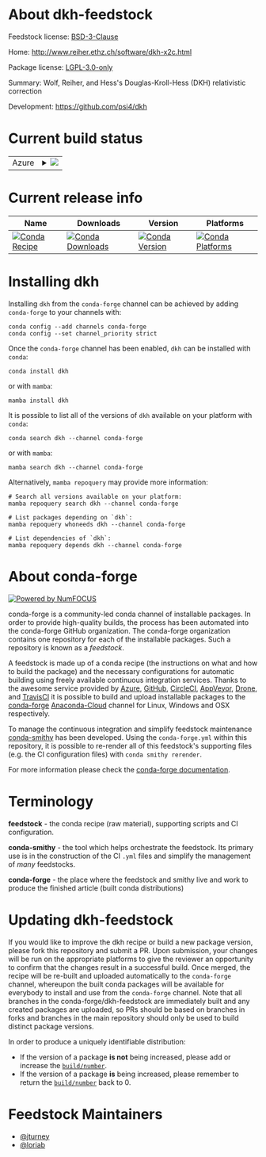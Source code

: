 About dkh-feedstock
===================

Feedstock license: [BSD-3-Clause](https://github.com/conda-forge/dkh-feedstock/blob/main/LICENSE.txt)

Home: http://www.reiher.ethz.ch/software/dkh-x2c.html

Package license: [LGPL-3.0-only](https://opensource.org/license/lgpl-3-0/)

Summary: Wolf, Reiher, and Hess's Douglas-Kroll-Hess (DKH) relativistic correction

Development: https://github.com/psi4/dkh

Current build status
====================


<table>
    
  <tr>
    <td>Azure</td>
    <td>
      <details>
        <summary>
          <a href="https://dev.azure.com/conda-forge/feedstock-builds/_build/latest?definitionId=19310&branchName=main">
            <img src="https://dev.azure.com/conda-forge/feedstock-builds/_apis/build/status/dkh-feedstock?branchName=main">
          </a>
        </summary>
        <table>
          <thead><tr><th>Variant</th><th>Status</th></tr></thead>
          <tbody><tr>
              <td>linux_64</td>
              <td>
                <a href="https://dev.azure.com/conda-forge/feedstock-builds/_build/latest?definitionId=19310&branchName=main">
                  <img src="https://dev.azure.com/conda-forge/feedstock-builds/_apis/build/status/dkh-feedstock?branchName=main&jobName=linux&configuration=linux%20linux_64_" alt="variant">
                </a>
              </td>
            </tr><tr>
              <td>osx_64</td>
              <td>
                <a href="https://dev.azure.com/conda-forge/feedstock-builds/_build/latest?definitionId=19310&branchName=main">
                  <img src="https://dev.azure.com/conda-forge/feedstock-builds/_apis/build/status/dkh-feedstock?branchName=main&jobName=osx&configuration=osx%20osx_64_" alt="variant">
                </a>
              </td>
            </tr><tr>
              <td>osx_arm64</td>
              <td>
                <a href="https://dev.azure.com/conda-forge/feedstock-builds/_build/latest?definitionId=19310&branchName=main">
                  <img src="https://dev.azure.com/conda-forge/feedstock-builds/_apis/build/status/dkh-feedstock?branchName=main&jobName=osx&configuration=osx%20osx_arm64_" alt="variant">
                </a>
              </td>
            </tr><tr>
              <td>win_64</td>
              <td>
                <a href="https://dev.azure.com/conda-forge/feedstock-builds/_build/latest?definitionId=19310&branchName=main">
                  <img src="https://dev.azure.com/conda-forge/feedstock-builds/_apis/build/status/dkh-feedstock?branchName=main&jobName=win&configuration=win%20win_64_" alt="variant">
                </a>
              </td>
            </tr>
          </tbody>
        </table>
      </details>
    </td>
  </tr>
</table>

Current release info
====================

| Name | Downloads | Version | Platforms |
| --- | --- | --- | --- |
| [![Conda Recipe](https://img.shields.io/badge/recipe-dkh-green.svg)](https://anaconda.org/conda-forge/dkh) | [![Conda Downloads](https://img.shields.io/conda/dn/conda-forge/dkh.svg)](https://anaconda.org/conda-forge/dkh) | [![Conda Version](https://img.shields.io/conda/vn/conda-forge/dkh.svg)](https://anaconda.org/conda-forge/dkh) | [![Conda Platforms](https://img.shields.io/conda/pn/conda-forge/dkh.svg)](https://anaconda.org/conda-forge/dkh) |

Installing dkh
==============

Installing `dkh` from the `conda-forge` channel can be achieved by adding `conda-forge` to your channels with:

```
conda config --add channels conda-forge
conda config --set channel_priority strict
```

Once the `conda-forge` channel has been enabled, `dkh` can be installed with `conda`:

```
conda install dkh
```

or with `mamba`:

```
mamba install dkh
```

It is possible to list all of the versions of `dkh` available on your platform with `conda`:

```
conda search dkh --channel conda-forge
```

or with `mamba`:

```
mamba search dkh --channel conda-forge
```

Alternatively, `mamba repoquery` may provide more information:

```
# Search all versions available on your platform:
mamba repoquery search dkh --channel conda-forge

# List packages depending on `dkh`:
mamba repoquery whoneeds dkh --channel conda-forge

# List dependencies of `dkh`:
mamba repoquery depends dkh --channel conda-forge
```


About conda-forge
=================

[![Powered by
NumFOCUS](https://img.shields.io/badge/powered%20by-NumFOCUS-orange.svg?style=flat&colorA=E1523D&colorB=007D8A)](https://numfocus.org)

conda-forge is a community-led conda channel of installable packages.
In order to provide high-quality builds, the process has been automated into the
conda-forge GitHub organization. The conda-forge organization contains one repository
for each of the installable packages. Such a repository is known as a *feedstock*.

A feedstock is made up of a conda recipe (the instructions on what and how to build
the package) and the necessary configurations for automatic building using freely
available continuous integration services. Thanks to the awesome service provided by
[Azure](https://azure.microsoft.com/en-us/services/devops/), [GitHub](https://github.com/),
[CircleCI](https://circleci.com/), [AppVeyor](https://www.appveyor.com/),
[Drone](https://cloud.drone.io/welcome), and [TravisCI](https://travis-ci.com/)
it is possible to build and upload installable packages to the
[conda-forge](https://anaconda.org/conda-forge) [Anaconda-Cloud](https://anaconda.org/)
channel for Linux, Windows and OSX respectively.

To manage the continuous integration and simplify feedstock maintenance
[conda-smithy](https://github.com/conda-forge/conda-smithy) has been developed.
Using the ``conda-forge.yml`` within this repository, it is possible to re-render all of
this feedstock's supporting files (e.g. the CI configuration files) with ``conda smithy rerender``.

For more information please check the [conda-forge documentation](https://conda-forge.org/docs/).

Terminology
===========

**feedstock** - the conda recipe (raw material), supporting scripts and CI configuration.

**conda-smithy** - the tool which helps orchestrate the feedstock.
                   Its primary use is in the construction of the CI ``.yml`` files
                   and simplify the management of *many* feedstocks.

**conda-forge** - the place where the feedstock and smithy live and work to
                  produce the finished article (built conda distributions)


Updating dkh-feedstock
======================

If you would like to improve the dkh recipe or build a new
package version, please fork this repository and submit a PR. Upon submission,
your changes will be run on the appropriate platforms to give the reviewer an
opportunity to confirm that the changes result in a successful build. Once
merged, the recipe will be re-built and uploaded automatically to the
`conda-forge` channel, whereupon the built conda packages will be available for
everybody to install and use from the `conda-forge` channel.
Note that all branches in the conda-forge/dkh-feedstock are
immediately built and any created packages are uploaded, so PRs should be based
on branches in forks and branches in the main repository should only be used to
build distinct package versions.

In order to produce a uniquely identifiable distribution:
 * If the version of a package **is not** being increased, please add or increase
   the [``build/number``](https://docs.conda.io/projects/conda-build/en/latest/resources/define-metadata.html#build-number-and-string).
 * If the version of a package **is** being increased, please remember to return
   the [``build/number``](https://docs.conda.io/projects/conda-build/en/latest/resources/define-metadata.html#build-number-and-string)
   back to 0.

Feedstock Maintainers
=====================

* [@jturney](https://github.com/jturney/)
* [@loriab](https://github.com/loriab/)


